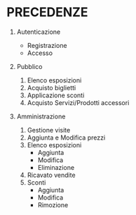 # PRECEDENZE

1. Autenticazione
    * Registrazione
    - Accesso
    
1. Pubblico
    1. Elenco esposizioni
    1. Acquisto biglietti
    1. Applicazione sconti
    1. Acquisto Servizi/Prodotti accessori

1. Amministrazione
    1. Gestione visite
    1. Aggiunta e Modifica prezzi
    1. Elenco esposizioni
        * Aggiunta
        * Modifica
        * Eliminazione
    1. Ricavato vendite
    1. Sconti
        * Aggiunta
        * Modifica
        * Rimozione
